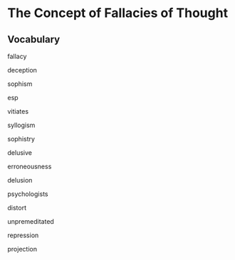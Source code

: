 # The Concept of Fallacies of Thought



## Vocabulary

fallacy

deception

sophism

esp

vitiates

syllogism

sophistry

delusive

erroneousness

delusion

psychologists

distort

unpremeditated

repression

projection